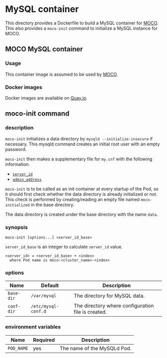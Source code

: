 # MySQL container

This directory provides a Dockerfile to build a MySQL container for [MOCO](https://github.com/cybozu-go/moco).
This also provides a `moco-init` command to initialize a MySQL instance for MOCO.

## MOCO MySQL container

### Usage

This container image is assumed to be used by [MOCO](https://github.com/cybozu-go/moco).

### Docker images

Docker images are available on [Quay.io](https://quay.io/repository/cybozu/moco-mysql).

## moco-init command

### description

`moco-init` initializes a data directory by `mysqld --initialize-insecure` if necessary.
This mysqld command creates an initial root user with an empty password.

`moco-init` then makes a supplementary file for `my.cnf` with the following information.

* [`server_id`](https://dev.mysql.com/doc/refman/8.0/en/replication-options.html#sysvar_server_id)
* [`admin_address`](https://dev.mysql.com/doc/refman/8.0/en/server-system-variables.html#sysvar_admin_address)

`moco-init` is to be called as an init container at every startup of the Pod,
so it should first check whether the data directory is already initialized or not.
This check is performed by creating/reading an empty file named `moco-initialized` in the base directory.

The data directory is created under the base directory with the name `data`.

### synopsis

```
moco-init [options...] <server_id_base>
```

`server_id_base` is an integer to calculate `server_id` value.

```
<server_id> = <server_id_base> + <index>
  where Pod name is moco-<cluster_name>-<index> 
```

### options

| Name       | Default             | Description                                        |
| ---------- | ------------------- | -------------------------------------------------- |
| `base-dir` | `/var/mysql`        | The directory for MySQL data.                      |
| `conf-dir` | `/etc/mysql-conf.d` | The directory where configuration file is created. |

### environment variables

| Name       | Required | Description                 |
| ---------- | -------- | --------------------------- |
| `POD_NAME` | yes      | The name of the MySQLd Pod. |

